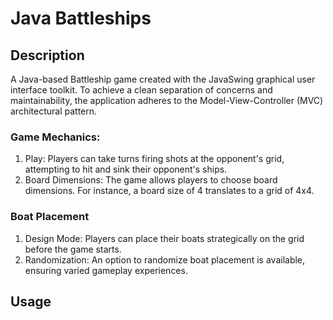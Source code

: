 # Java Battleships 

## Description
A Java-based Battleship game created with the JavaSwing graphical user interface toolkit. To achieve a clean separation of concerns and maintainability, the application adheres to the Model-View-Controller (MVC) architectural pattern.

### Game Mechanics:
1. Play: Players can take turns firing shots at the opponent's grid, attempting to hit and sink their opponent's ships.
2. Board Dimensions: The game allows players to choose board dimensions. For instance, a board size of 4 translates to a grid of 4x4.
### Boat Placement
1. Design Mode: Players can place their boats strategically on the grid before the game starts.
2. Randomization: An option to randomize boat placement is available, ensuring varied gameplay experiences.

## Usage
